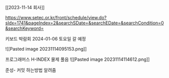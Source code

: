 [[2023-11-14 회사]]

https://www.setec.or.kr/front/schedule/view.do?sIdx=1741&pageIndex=2&searchSDate=&searchEDate=&searchCondition=0&searchKeyword=

키보드 박람회 2024-01-06 토요일 갈 예정

![[Pasted image 20231114095153.png]]

프로그래머스 H-INDEX 물제 풀음
![[Pasted image 20231114114612.png]]

준성-
커밋 하는방법 알려줌